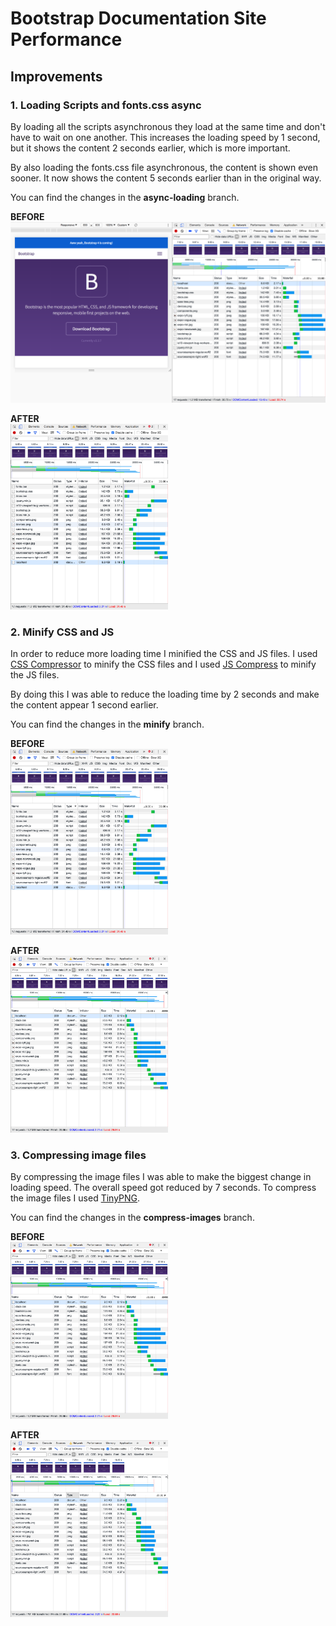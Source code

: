 # Bootstrap Documentation Site Performance

## Improvements

### 1. Loading Scripts and fonts.css async
By loading all the scripts asynchronous they load at the same time and don't have to wait on one another. This increases the loading speed by 1 second, but it shows the content 2 seconds earlier, which is more important.

By also loading the fonts.css file asynchronous, the content is shown even sooner. It now shows the content 5 seconds earlier than in the original way.

You can find the changes in the **async-loading** branch.

**BEFORE**
![](screenshots/before.png)

**AFTER**\
<img src="screenshots/after001.png" width="50%">

### 2. Minify CSS and JS
In order to reduce more loading time I minified the CSS and JS files. I used [CSS Compressor](https://csscompressor.com/) to minify the CSS files and I used [JS Compress](https://jscompress.com/) to minify the JS files.

By doing this I was able to reduce the loading time by 2 seconds and make the content appear 1 second earlier.

You can find the changes in the **minify** branch.

**BEFORE**\
<img src="screenshots/after001.png" width="50%">

**AFTER**\
<img src="screenshots/after002.png" width="50%">

### 3. Compressing image files
By compressing the image files I was able to make the biggest change in loading speed. The overall speed got reduced by 7 seconds. To compress the image files I used [TinyPNG](https://tinypng.com/).

You can find the changes in the **compress-images** branch.

**BEFORE**\
<img src="screenshots/after002.png" width="50%">

**AFTER**\
<img src="screenshots/after003.png" width="50%">
